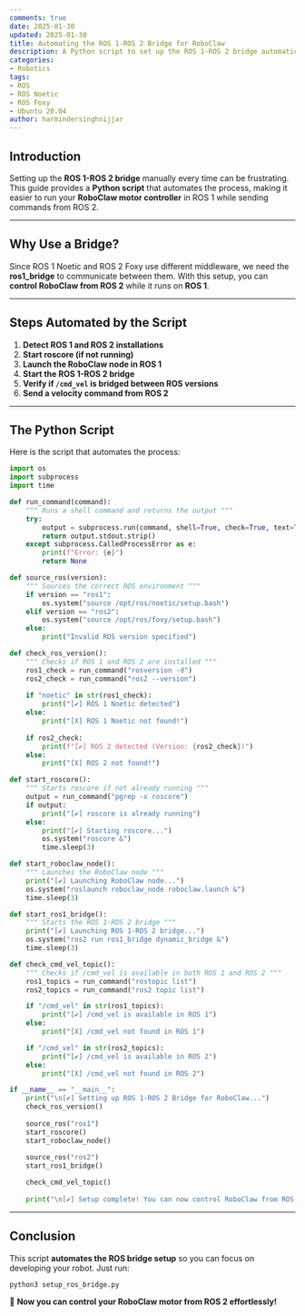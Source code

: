 ```yaml
---
comments: true  
date: 2025-01-30  
updated: 2025-01-30  
title: Automating the ROS 1-ROS 2 Bridge for RoboClaw  
description: A Python script to set up the ROS 1-ROS 2 bridge automatically for controlling a RoboClaw motor controller using ROS 2 commands.  
categories:  
- Robotics  
tags:  
- ROS  
- ROS Noetic  
- ROS Foxy  
- Ubuntu 20.04  
author: harmindersinghnijjar  
---
```


## **Introduction**  

Setting up the **ROS 1-ROS 2 bridge** manually every time can be frustrating. This guide provides a **Python script** that automates the process, making it easier to run your **RoboClaw motor controller** in ROS 1 while sending commands from ROS 2.

---

## **Why Use a Bridge?**  

Since ROS 1 Noetic and ROS 2 Foxy use different middleware, we need the **ros1_bridge** to communicate between them. With this setup, you can **control RoboClaw from ROS 2** while it runs on **ROS 1**.

---

## **Steps Automated by the Script**  

1. **Detect ROS 1 and ROS 2 installations**  
2. **Start roscore (if not running)**  
3. **Launch the RoboClaw node in ROS 1**  
4. **Start the ROS 1-ROS 2 bridge**  
5. **Verify if `/cmd_vel` is bridged between ROS versions**  
6. **Send a velocity command from ROS 2**  

---

## **The Python Script**  

Here is the script that automates the process:

```python
import os
import subprocess
import time

def run_command(command):
    """ Runs a shell command and returns the output """
    try:
        output = subprocess.run(command, shell=True, check=True, text=True, capture_output=True)
        return output.stdout.strip()
    except subprocess.CalledProcessError as e:
        print(f"Error: {e}")
        return None

def source_ros(version):
    """ Sources the correct ROS environment """
    if version == "ros1":
        os.system("source /opt/ros/noetic/setup.bash")
    elif version == "ros2":
        os.system("source /opt/ros/foxy/setup.bash")
    else:
        print("Invalid ROS version specified")

def check_ros_version():
    """ Checks if ROS 1 and ROS 2 are installed """
    ros1_check = run_command("rosversion -d")
    ros2_check = run_command("ros2 --version")
    
    if "noetic" in str(ros1_check):
        print("[✔] ROS 1 Noetic detected")
    else:
        print("[X] ROS 1 Noetic not found!")
    
    if ros2_check:
        print(f"[✔] ROS 2 detected (Version: {ros2_check})")
    else:
        print("[X] ROS 2 not found!")

def start_roscore():
    """ Starts roscore if not already running """
    output = run_command("pgrep -x roscore")
    if output:
        print("[✔] roscore is already running")
    else:
        print("[✔] Starting roscore...")
        os.system("roscore &")
        time.sleep(3)

def start_roboclaw_node():
    """ Launches the RoboClaw node """
    print("[✔] Launching RoboClaw node...")
    os.system("roslaunch roboclaw_node roboclaw.launch &")
    time.sleep(3)

def start_ros1_bridge():
    """ Starts the ROS 1-ROS 2 bridge """
    print("[✔] Launching ROS 1-ROS 2 bridge...")
    os.system("ros2 run ros1_bridge dynamic_bridge &")
    time.sleep(3)

def check_cmd_vel_topic():
    """ Checks if /cmd_vel is available in both ROS 1 and ROS 2 """
    ros1_topics = run_command("rostopic list")
    ros2_topics = run_command("ros2 topic list")

    if "/cmd_vel" in str(ros1_topics):
        print("[✔] /cmd_vel is available in ROS 1")
    else:
        print("[X] /cmd_vel not found in ROS 1")

    if "/cmd_vel" in str(ros2_topics):
        print("[✔] /cmd_vel is available in ROS 2")
    else:
        print("[X] /cmd_vel not found in ROS 2")

if __name__ == "__main__":
    print("\n[✔] Setting up ROS 1-ROS 2 Bridge for RoboClaw...")
    check_ros_version()
    
    source_ros("ros1")
    start_roscore()
    start_roboclaw_node()
    
    source_ros("ros2")
    start_ros1_bridge()

    check_cmd_vel_topic()
    
    print("\n[✔] Setup complete! You can now control RoboClaw from ROS 2.")
```

---

## **Conclusion**  

This script **automates the ROS bridge setup** so you can focus on developing your robot. Just run:

```bash
python3 setup_ros_bridge.py
```

🚀 **Now you can control your RoboClaw motor from ROS 2 effortlessly!**
